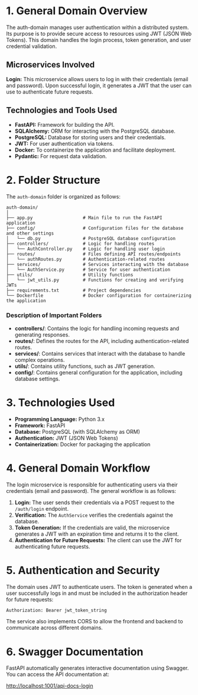 # 1. General Domain Overview  

The auth-domain manages user authentication within a distributed system. Its purpose is to provide secure access to resources using JWT (JSON Web Tokens). This domain handles the login process, token generation, and user credential validation.

## Microservices Involved

**Login:** This microservice allows users to log in with their credentials (email and password). Upon successful login, it generates a JWT that the user can use to authenticate future requests.

## Technologies and Tools Used

- **FastAPI:** Framework for building the API.
- **SQLAlchemy:** ORM for interacting with the PostgreSQL database.
- **PostgreSQL:** Database for storing users and their credentials.
- **JWT:** For user authentication via tokens.
- **Docker:** To containerize the application and facilitate deployment.
- **Pydantic:** For request data validation.

# 2. Folder Structure

The `auth-domain` folder is organized as follows:

```
auth-domain/
│
├── app.py                   # Main file to run the FastAPI application
├── config/                  # Configuration files for the database and other settings
│   └── db.py                # PostgreSQL database configuration
├── controllers/             # Logic for handling routes
│   └── AuthController.py    # Logic for handling user login
├── routes/                  # Files defining API routes/endpoints
│   └── authRoutes.py        # Authentication-related routes
├── services/                # Services interacting with the database
│   └── AuthService.py       # Service for user authentication
├── utils/                   # Utility functions
│   └── jwt_utils.py         # Functions for creating and verifying JWTs
├── requirements.txt         # Project dependencies
└── Dockerfile               # Docker configuration for containerizing the application
```

### Description of Important Folders

- **controllers/**: Contains the logic for handling incoming requests and generating responses.
- **routes/**: Defines the routes for the API, including authentication-related routes.
- **services/**: Contains services that interact with the database to handle complex operations.
- **utils/**: Contains utility functions, such as JWT generation.
- **config/**: Contains general configuration for the application, including database settings.

# 3. Technologies Used

- **Programming Language:** Python 3.x
- **Framework:** FastAPI
- **Database:** PostgreSQL (with SQLAlchemy as ORM)
- **Authentication:** JWT (JSON Web Tokens)
- **Containerization:** Docker for packaging the application

# 4. General Domain Workflow

The login microservice is responsible for authenticating users via their credentials (email and password). The general workflow is as follows:

1. **Login:** The user sends their credentials via a POST request to the `/auth/login` endpoint.
2. **Verification:** The `AuthService` verifies the credentials against the database.
3. **Token Generation:** If the credentials are valid, the microservice generates a JWT with an expiration time and returns it to the client.
4. **Authentication for Future Requests:** The client can use the JWT for authenticating future requests.


# 5. Authentication and Security

The domain uses JWT to authenticate users. The token is generated when a user successfully logs in and must be included in the authorization header for future requests:

```bash
Authorization: Bearer jwt_token_string
```

The service also implements CORS to allow the frontend and backend to communicate across different domains.

# 6. Swagger Documentation


FastAPI automatically generates interactive documentation using Swagger. You can access the API documentation at:

[http://localhost:1001/api-docs-login](http://localhost:1001/api-docs-login)